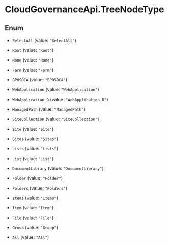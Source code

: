 # CloudGovernanceApi.TreeNodeType

## Enum


* `SelectAll` (value: `"SelectAll"`)

* `Root` (value: `"Root"`)

* `None` (value: `"None"`)

* `Farm` (value: `"Farm"`)

* `BPOSDCA` (value: `"BPOSDCA"`)

* `WebApplication` (value: `"WebApplication"`)

* `WebApplication_D` (value: `"WebApplication_D"`)

* `ManagedPath` (value: `"ManagedPath"`)

* `SiteCollection` (value: `"SiteCollection"`)

* `Site` (value: `"Site"`)

* `Sites` (value: `"Sites"`)

* `Lists` (value: `"Lists"`)

* `List` (value: `"List"`)

* `DocumentLibrary` (value: `"DocumentLibrary"`)

* `Folder` (value: `"Folder"`)

* `Folders` (value: `"Folders"`)

* `Items` (value: `"Items"`)

* `Item` (value: `"Item"`)

* `File` (value: `"File"`)

* `Group` (value: `"Group"`)

* `All` (value: `"All"`)


